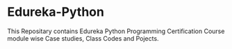 # Edureka-Python
This Repositary contains Edureka Python Programming Certification Course module wise Case studies, Class Codes and Pojects.

